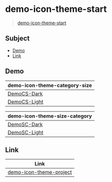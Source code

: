 

# demo-icon-theme-start

> [demo-icon-theme-start](https://samwhelp.github.io/demo-icon-theme-start/)




## Subject


* [Demo](#demo)
* [Link](#link)




## Demo

| demo-icon-theme-category-size |
| ----------------------------- |
| [DemoCS-Dark](demo/demo-icon-theme-category-size/icons/DemoCS-Dark) |
| [DemoCS-Light](demo/demo-icon-theme-category-size/icons/DemoCS-Light) |

| demo-icon-theme-size-category |
| ----------------------------- |
| [DemoSC-Dark](demo/demo-icon-theme-category-size/icons/DemoSC-Dark) |
| [DemoSC-Light](demo/demo-icon-theme-category-size/icons/DemoSC-Light) |




## Link

| Link |
| ---- |
| [demo-icon-theme-project](https://github.com/samwhelp/demo-icon-theme-project) |
